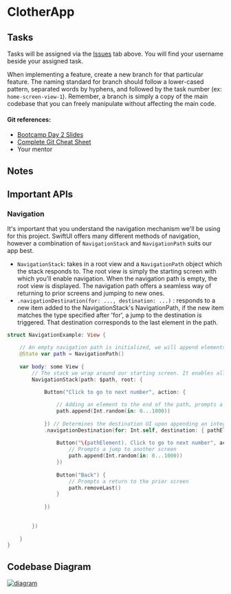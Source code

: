 # ClotherApp

## Tasks
Tasks will be assigned via the [Issues](https://github.com/azooz2003-bit/ClotherApp/issues) tab above. You will find your username beside your assigned task.

When implementing a feature, create a new branch for that particular feature. The naming standard for branch should follow a lower-cased pattern, separated words by hyphens, and followed by the task number (ex: `home-screen-view-1`).
Remember, a branch is simply a copy of the main codebase that you can freely manipulate without affecting the main code. 

#### Git references:
- [Bootcamp Day 2 Slides](https://file.notion.so/f/f/cac72556-53f5-45c8-92b0-965dabb6f4d1/767c936c-a374-40d9-a090-f2b3e414de0f/iOS_Bootcamp_Week_1_Day_2.pdf?id=62d222ae-6d44-4a1e-86b2-89b92760b065&table=block&spaceId=cac72556-53f5-45c8-92b0-965dabb6f4d1&expirationTimestamp=1712383200000&signature=aatV108an8u-Qy8nT5D0rnQuCYOFs1JO1_jjY20bJdw&downloadName=iOS_Bootcamp_Week_1_Day_2.pdf)
- [Complete Git Cheat Sheet](https://wac-cdn.atlassian.com/dam/jcr:e7e22f25-bba2-4ef1-a197-53f46b6df4a5/SWTM-2088_Atlassian-Git-Cheatsheet.pdf?cdnVersion=1538)
- Your mentor

## Notes

## Important APIs

### Navigation
It's important that you understand the navigation mechanism we'll be using for this project. SwiftUI offers many different methods of navigation, however a combination of `NavigationStack` and `NavigationPath` suits our app best.

- `NavigationStack`: takes in a root view and a `NavigationPath` object which the stack responds to. The root view is simply the starting screen with which you'll enable navigation. When the navigation path is empty, the root view is displayed. The navigation path offers a seamless way of returning to prior screens and jumping to new ones.
- `.navigationDestination(for: ..., destination: ...)` : responds to a new item added to the NavigationStack's NavigationPath, if the new item matches the type specified after 'for', a jump to the destination is triggered. That destination corresponds to the last element in the path.

```swift
struct NavigationExample: View {

    // An empty navigation path is initialized, we will append elements as we want to move to new screens, and pop elements whenever we want to backtrack
    @State var path = NavigationPath()
    
    var body: some View {
        // The stack we wrap around our starting screen. It enables all the necessary interactions for navigation.
        NavigationStack(path: $path, root: {
            
            Button("Click to go to next number", action: {

                // Adding an element to the end of the path, prompts a jump to a new screen
                path.append(Int.random(in: 0...1000))
                
            }) // Determines the destination UI upon appending an integer to the path, as indicated by 'for: Int.self'
            .navigationDestination(for: Int.self, destination: { pathElement in
                
                Button("\(pathElement). Click to go to next number", action: {
                    // Prompts a jump to another screen
                    path.append(Int.random(in: 0...1000))
                })
                
                Button("Back") {
                    // Prompts a return to the prior screen
                    path.removeLast()
                }
                
            })
            
            
        })
        
    }
}
```

## Codebase Diagram
[![diagram](https://github.com/azooz2003-bit/ClotherApp/assets/67667005/1543eff5-9510-4893-b653-48eb378f6352 'a diagram')]([https://codecademy.com](https://app.diagrams.net/#G1qLBkZTP4UnzELIIeCISMf3nUIK6pMGCs#%7B%22pageId%22%3A%22C5RBs43oDa-KdzZeNtuy%22%7D))

